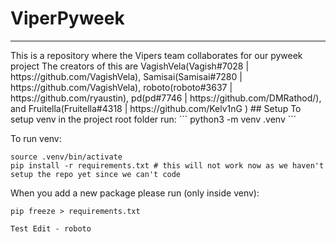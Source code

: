 # ViperPyweek
<hr>
This is a repository where the Vipers team collaborates for our pyweek project
The creators of this are VagishVela(Vagish#7028 | https://github.com/VagishVela), Samisai(Samisai#7280 | https://github.com/VagishVela), roboto(roboto#3637 | https://github.com/ryaustin), pd(pd#7746 | https://github.com/DMRathod/), and Fruitella(Fruitella#4318 | https://github.com/Kelv1nG
)
## Setup
To setup venv in the project root folder run:
```
python3 -m venv .venv
```

To run venv:
```
source .venv/bin/activate
pip install -r requirements.txt # this will not work now as we haven't setup the repo yet since we can't code
```

When you add a new package please run (only inside venv):
```
pip freeze > requirements.txt
```

```
Test Edit - roboto
```
